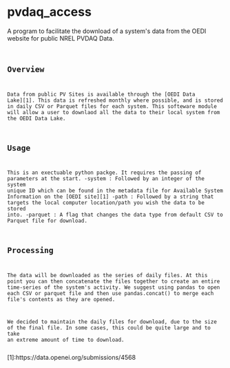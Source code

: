 
# pvdaq_access
A program to facilitate the download of a system's data from the OEDI website for public NREL PVDAQ Data.
<code>
## Overview
Data from public PV Sites is available through the [OEDI Data Lake][1]. This data is refreshed monthly where possible, and is stored in daily CSV or Parquet files for each system. This softeware module will allow a user to downlaod all the data to their local system from the OEDI Data Lake.

## Usage
This is an exectuable python packge. It requires the passing of parameters at the start.
-system : Followed by an integer of the system unique ID which can be found in the metadata file for Available System Information on the [OEDI site][1]
-path : Followed by a string that targets the local computer location/path you wish the data to be stored into.
-parquet : A flag that changes the data type from default CSV to Parquet file for download.

## Processing
The data will be downloaded as the series of daily files. At this point you can then concatenate the files together to create an entire time-series of the system's activity. We suggest using pandas to open each CSV or parquet file and then use pandas.concat() to merge each file's contents as they are opened. 

We decided to maintain the daily files for download, due to the size of the final file. In some cases, this could be quite large and to take an extreme amount of time to download.

</code>
[1]:https://data.openei.org/submissions/4568
